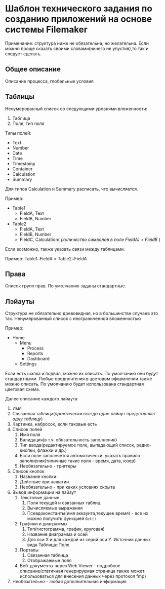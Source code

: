 # Шаблон технического задания по созданию приложений на основе системы Filemaker

Примечание: структура ниже не обязательна, но желательна. Если можно проще сказать своими словами(ничего не упустив),то так и следует сделать.

## Общее описание

Описание процесса, глобальные условия

## Таблицы

Ненумерованный список со следующими уровнями вложенности:

1. Таблица
2. Поле, тип поля

Типы полей:

- Text
- Number
- Date
- Time
- Timestamp
- Container
- Calculation
- Summary

Для типов Calculation и Summary расписать, что вычисляется.

Пример:

- Table1
  - FieldA, Text
  - FieldB, Number
- Table2
  - FieldA, Text
  - FieldB, Number
  - FieldC, Calculation( _(количество символов в поле FieldA) + FieldB_ )

Если возможно, также указать связи между таблицами.

Пример: Table1::FieldA = Table2::FieldA

## Права

Список групп прав. По умолчанию заданы стандартные.

## Лэйауты

Структура не обязательно древовидная, но в большинстве случаев это так.
Ненумерованный список с неограниченной вложенностью

Пример:

- Home
  - Menu
    - Process
    - Reports
    - Dashboard
  - Settings

Если есть шапка и подвал, можно их описать. По умолчанию они будут стандартными.
Любые предпочтения в цветовом оформлении также можно описать. По умолчанию будет использована стандартная цветовая схема.

Далее описание каждого лайаута:

1. Имя
1. Связанная таблица(_практически всегда один лэйаут представляет одну таблицу_)
1. Картинка, набросок, если таковые есть
1. Список полей
    1. Имя поля
    1. Валидация(в т.ч. обязательность заполнения)
    1. Тип ввода(редактируемое поле, выпадающий список, радио-кнопки, флажки и др.)
    1. Если поле заполняется автоматически, указать правило заполнения(типичные такие поля - время, дата, юзер)
    1. Необязательно - триггеры
1. Список кнопок
    1. Название кнопки
    1. Действие при нажатии
    1. Необязательно - при каких условиях скрыта
1. Вывод информации на лайаут
    1. Текстовые данные
        1. Поля текущей и связанных таблиц
        1. Вычисляемые выражения
        1. Псевдоконстанты(имя аккаунта,текущее время) - все их можно получить функцией `Get()`
    1. Графики и диаграммы
        1. Тип(гистограмма, график, круговая)
        1. Название диаграмма и осей
        1. Для оси X и для каждой из серий оси Y. Источник данных вида Таблица::Поле
    1. Порталы
        1. Связанная таблица
        1. Отображаемые поля
    1. Веб-документы через Web Viewer - подробное описание(статичная генерируемая страница также может использоваться для внесения данных через протокол fmp)
1. Необязательно - любая дополнительная информация
